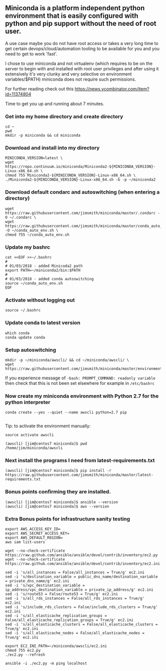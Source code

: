 ## Miniconda is a platform independent python environment that is easily configured with python and pip support without the need of root user.

A use case maybe you do not have root access or takes a very long time to get certain devops/cloud/automation tooling to be available for you and you need to get to work 'fast'.

I chose to use miniconda and not virtualenv (which requires to be on the server to begin with and installed with root user privileges and after using it extensively it's very clunky and very selective on environment variables/$PATH) miniconda does not require such permissions.

For further reading check out this https://news.ycombinator.com/item?id=11374804

Time to get you up and running about 7 minutes.


### Get into my home directory and create directory
```
cd ~
pwd
mkdir -p miniconda && cd miniconda
```


### Download and install into my directory
```
MINICONDA_VERSION=latest \
wget https://repo.continuum.io/miniconda/Miniconda2-${MINICONDA_VERSION}-Linux-x86_64.sh \
chmod 755 Miniconda2-${MINICONDA_VERSION}-Linux-x86_64.sh \
./Miniconda2-${MINICONDA_VERSION}-Linux-x86_64.sh -b -p ~/miniconda2

```


### Download default condarc and autoswitching (when entering a directory)
```
wget https://raw.githubusercontent.com/jimsmith/miniconda/master/.condarc -O ~/.condarc \
wget https://raw.githubusercontent.com/jimsmith/miniconda/master/conda_auto_env.sh -O ~/conda_auto_env.sh \
chmod 755 ~/conda_auto_env.sh

```

### Update my bashrc
```
cat <<EOF >>~/.bashrc
#
# 01/03/2018 - added Minicoda2 path
export PATH=~/miniconda2/bin:$PATH
#
# 01/03/2018 - added conda autoswitching
source ~/conda_auto_env.sh
EOF
```

### Activate without logging out
```
source ~/.bashrc
```

### Update conda to latest version
```
which conda
conda update conda
```

### Setup autoswitching
```
mkdir -p ~/miniconda/awscli/ && cd ~/miniconda/awscli/ \
wget https://raw.githubusercontent.com/jimsmith/miniconda/master/environment.yml

```

If you experience message of `-bash: PROMPT_COMMAND: readonly variable` then check that this is not been set elsewhere for example in `/etc/bashrc`

### Now create my miniconda environment with Python 2.7 for the python interpreter
```
conda create --yes --quiet --name awscli python=2.7 pip
  
```

Tip: to activate the environment manually:
```
source activate awscli

(awscli) [jim@centos7 miniconda]$ pwd
/home/jim/miniconda/awscli
```

### Next install the programs I need from latest-requirements.txt
```
(awscli) [jim@centos7 miniconda]$ pip install -r https://raw.githubusercontent.com/jimsmith/miniconda/master/latest-requirements.txt
```

### Bonus points confirming they are installed.
```
(awscli) [jim@centos7 miniconda]$ ansible --version
(awscli) [jim@centos7 miniconda]$ aws --version
```

### Extra Bonus points for infrastructure sanity testing
```
export AWS_ACCESS_KEY_ID=
export AWS_SECRET_ACCESS_KEY=
export AWS_DEFAULT_REGION=
aws iam list-users
 
wget --no-check-certificate https://raw.github.com/ansible/ansible/devel/contrib/inventory/ec2.py
wget --no-check-certificate https://raw.github.com/ansible/ansible/devel/contrib/inventory/ec2.ini

sed -i 's/all_instances = False/all_instances = True/g' ec2.ini
sed -i 's/destination_variable = public_dns_name/destination_variable = private_dns_name/g' ec2.ini
sed -i 's/vpc_destination_variable = ip_address/vpc_destination_variable = private_ip_address/g' ec2.ini
sed -i 's/route53 = False/route53 = True/g' ec2.ini
sed -i 's/all_rds_instances = False/all_rds_instances = True/g' ec2.ini
sed -i 's/include_rds_clusters = False/include_rds_clusters = True/g' ec2.ini
sed -i 's/all_elasticache_replication_groups = False/all_elasticache_replication_groups = True/g' ec2.ini
sed -i 's/all_elasticache_clusters = False/all_elasticache_clusters = True/g' ec2.ini
sed -i 's/all_elasticache_nodes = False/all_elasticache_nodes = True/g' ec2.ini

export EC2_INI_PATH=~/miniconda/awscli/ec2.ini
chmod 755 ec2.py
./ec2.py --refresh

ansible -i ./ec2.py -m ping localhost
```

